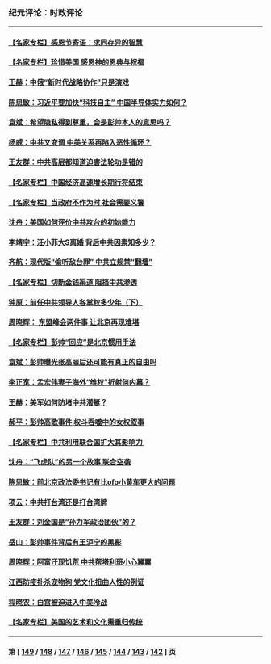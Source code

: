 ### 纪元评论：时政评论
---
#### [【名家专栏】感恩节寄语：求同存异的智慧](../../pages/nsc1025/n13398035.md) 
#### [【名家专栏】珍惜美国 感恩神的恩典与祝福](../../pages/nsc1025/n13398013.md) 
#### [王赫：中俄“新时代战略协作”只是演戏](../../pages/nsc1025/n13397654.md) 
#### [陈思敏：习近平要加快“科技自主” 中国半导体实力如何？](../../pages/nsc1025/n13397621.md) 
#### [袁斌：希望隐私得到尊重，会是彭帅本人的意思吗？](../../pages/nsc1025/n13397513.md) 
#### [杨威：中共又变调 中美关系再陷入恶性循环？](../../pages/nsc1025/n13396881.md) 
#### [王友群：中共高层都知道迫害法轮功是错的](../../pages/nsc1025/n13396509.md) 
#### [【名家专栏】中国经济高速增长期行将结束](../../pages/nsc1025/n13395900.md) 
#### [【名家专栏】当政府不作为时 社会需要义警](../../pages/nsc1025/n13395901.md) 
#### [沈舟：美国如何评价中共攻台的初始能力](../../pages/nsc1025/n13394655.md) 
#### [李靖宇：汪小菲大S离婚 背后中共因素知多少？](../../pages/nsc1025/n13395273.md) 
#### [齐航：现代版“偷听敌台罪” 中共立规禁“翻墙”](../../pages/nsc1025/n13393892.md) 
#### [【名家专栏】切断金钱渠道 阻挡中共渗透](../../pages/nsc1025/n13392322.md) 
#### [钟原：前任中共领导人各掌权多少年（下）](../../pages/nsc1025/n13391984.md) 
#### [周晓辉： 东盟峰会两件事 让北京再现难堪](../../pages/nsc1025/n13393864.md) 
#### [【名家专栏】彭帅“回应”是北京惯用手法](../../pages/nsc1025/n13393412.md) 
#### [袁斌：彭帅曝光张高丽后还可能有真正的自由吗](../../pages/nsc1025/n13392984.md) 
#### [李正宽：孟宏伟妻子海外“维权”折射何内幕？](../../pages/nsc1025/n13392923.md) 
#### [王赫：美军如何防堵中共潜艇？](../../pages/nsc1025/n13392564.md) 
#### [郝平：彭帅高歌事件 权斗吞噬中的女权叙事](../../pages/nsc1025/n13392150.md) 
#### [【名家专栏】中共利用联合国扩大其影响力 ](../../pages/nsc1025/n13389250.md) 
#### [沈舟：“飞虎队”的另一个故事 联合空袭](../../pages/nsc1025/n13391928.md) 
#### [陈思敏：前北京政法委书记有比ofo小黄车更大的问题](../../pages/nsc1025/n13392039.md) 
#### [项云：中共打台湾还是打台湾牌](../../pages/nsc1025/n13391978.md) 
#### [王友群：刘金国是“孙力军政治团伙”的？](../../pages/nsc1025/n13391684.md) 
#### [岳山：彭帅事件背后有王沪宁的黑影](../../pages/nsc1025/n13391626.md) 
#### [周晓辉：阿富汗现饥荒 中共帮塔利班小心翼翼](../../pages/nsc1025/n13391087.md) 
#### [江西防疫扑杀宠物狗 党文化扭曲人性的例证](../../pages/nsc1025/n13390451.md) 
#### [程晓农：白宫被迫进入中美冷战](../../pages/nsc1025/n13390313.md) 
#### [【名家专栏】美国的艺术和文化需重归传统](../../pages/nsc1025/n13388042.md) 

---
#### 第 [ [149](./149.md) / [148](./148.md) / [147](./147.md) / [146](./146.md) / [145](./145.md) / [144](./144.md) / [143](./143.md) / [142](./142.md) ] 页
